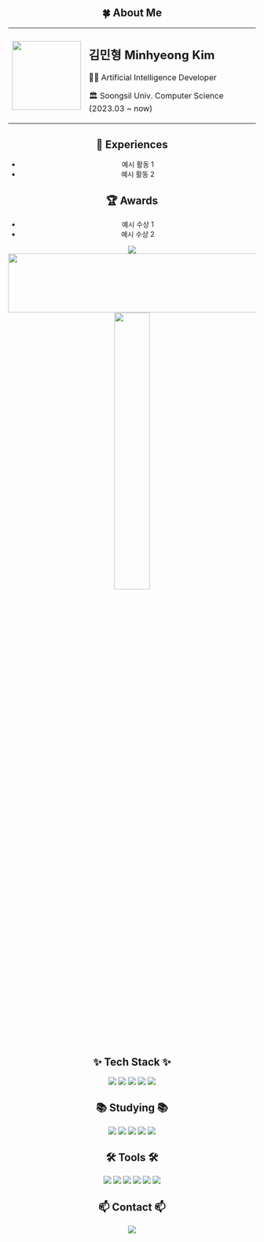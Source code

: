 <!-- 💫 About Me -->
<h2 align="center">🍀 About Me</h2>
<table align="center">
  <tr>
    <td>
      <img src="https://i.pinimg.com/originals/92/5c/a0/925ca0675f42a52072ba0adbc97061c3.gif" width="140" />
    </td>
    <td>
      <h2>김민형 Minhyeong Kim</h2>
      <p>👨‍💻 Artificial Intelligence Developer</p>
      <p>🏛 Soongsil Univ. Computer Science (2023.03 ~ now)</p>
    </td>
  </tr>
</table>

<!-- 💼 Experiences -->
<h2 align="center">💼 Experiences</h2>
<ul align="center">
  <li>예시 활동 1</li>
  <li>예시 활동 2</li>
</ul>

<!-- 🏆 Awards -->
<h2 align="center">🏆 Awards</h2>
<ul align="center">
  <li>예시 수상 1</li>
  <li>예시 수상 2</li>
</ul>

<!-- 🧠 BOJ Badge -->
<div align="center">
  <img src="http://mazassumnida.wtf/api/v2/generate_badge?boj=kimhy1124" />
</div>

<!-- 🐾 GitAnimals -->
<div align="center">
  <a href="https://github.com/devxb/gitanimals">
    <img src="https://render.gitanimals.org/lines/meendragon" width="600" height="120" />
  </a>
</div>

<!-- 📊 GitHub Stats -->
<div align="center">
  <a href="https://github.com/anuraghazra/github-readme-stats">
    <img src="https://github-readme-stats.vercel.app/api/top-langs/?username=meendragon&layout=donut&show_icons=true&theme=material-palenight&hide_border=true&bg_color=20232a&icon_color=58A6FF&text_color=fff&title_color=58A6FF&count_private=true" width="38%" />
  </a>
</div>

<!-- 🧰 Tech Stack -->
<h2 align="center">✨ Tech Stack ✨</h2>
<div align="center">
  <img src="https://img.shields.io/badge/C-A8B9CC.svg?style=for-the-badge&logo=c&logoColor=white" />
  <img src="https://img.shields.io/badge/C++-00599C.svg?style=for-the-badge&logo=c%2B%2B&logoColor=white" />
  <img src="https://img.shields.io/badge/Java-007396.svg?style=for-the-badge&logo=java&logoColor=white" />
  <img src="https://img.shields.io/badge/python-3670A0?style=for-the-badge&logo=python&logoColor=ffdd54" />
  <img src="https://img.shields.io/badge/JavaScript-F7DF1E.svg?style=for-the-badge&logo=javascript&logoColor=black" />
</div>

<!-- 📚 Studying -->
<h2 align="center">📚 Studying 📚</h2>
<div align="center">
  <img src="https://img.shields.io/badge/MySQL-4479A1.svg?style=for-the-badge&logo=mysql&logoColor=white" />
  <img src="https://img.shields.io/badge/TensorFlow-FF6F00.svg?style=for-the-badge&logo=tensorflow&logoColor=white" />
  <img src="https://img.shields.io/badge/Keras-D00000.svg?style=for-the-badge&logo=keras&logoColor=white" />
  <img src="https://img.shields.io/badge/PyTorch-EE4C2C.svg?style=for-the-badge&logo=pytorch&logoColor=white" />
  <img src="https://img.shields.io/badge/scikit--learn-F7931E.svg?style=for-the-badge&logo=scikit-learn&logoColor=white" />
</div>

<!-- 🛠 Tools -->
<h2 align="center">🛠 Tools 🛠</h2>
<div align="center">
  <img src="https://img.shields.io/badge/git-F05033.svg?style=for-the-badge&logo=git&logoColor=white" />
  <img src="https://img.shields.io/badge/github-181717.svg?style=for-the-badge&logo=github&logoColor=white" />
  <img src="https://img.shields.io/badge/Notion-F3F3F3.svg?style=for-the-badge&logo=notion&logoColor=black" />
  <img src="https://img.shields.io/badge/VSCode-007ACC.svg?style=for-the-badge&logo=visual-studio-code&logoColor=white" />
  <img src="https://img.shields.io/badge/figma-F24E1E.svg?style=for-the-badge&logo=figma&logoColor=white" />
  <img src="https://img.shields.io/badge/android%20studio-346ac1?style=for-the-badge&logo=android%20studio&logoColor=white" />
</div>

<!-- 📫 Contact -->
<h2 align="center">📫 Contact 📫</h2>
<div align="center">
  <a href="mailto:skymjh2013@naver.com">
    <img src="https://img.shields.io/badge/skymjh2013@naver.com-D14836?style=for-the-badge&logo=gmail&logoColor=white" />
  </a>
</div>

